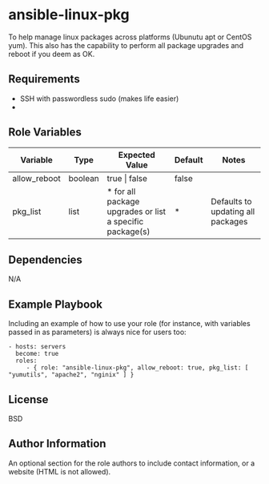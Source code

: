 ansible-linux-pkg
=========

To help manage linux packages across platforms (Ubunutu apt or CentOS yum). This also has the capability to perform all package upgrades and reboot if you deem as OK.

Requirements
------------

* SSH with passwordless sudo (makes life easier)
*

Role Variables
--------------

Variable | Type | Expected Value | Default | Notes |
---------|------|---------|---------|-------|
allow_reboot | boolean | true \| false |  false |
pkg_list | list | * for all package upgrades or list a specific package(s) | * | Defaults to updating all packages

Dependencies
------------

N/A

Example Playbook
----------------

Including an example of how to use your role (for instance, with variables passed in as parameters) is always nice for users too:

    - hosts: servers
      become: true
      roles:
         - { role: "ansible-linux-pkg", allow_reboot: true, pkg_list: [ "yumutils", "apache2", "nginix" ] }

License
-------

BSD

Author Information
------------------

An optional section for the role authors to include contact information, or a website (HTML is not allowed).
